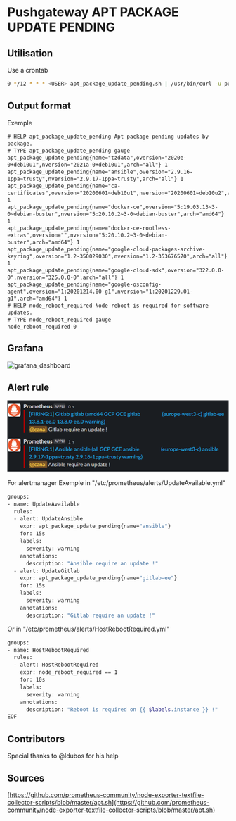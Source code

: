 # Pushgateway APT PACKAGE UPDATE PENDING
## Utilisation
Use a crontab
```sh
0 */12 * * * <USER> apt_package_update_pending.sh | /usr/bin/curl -u pushgateway:<PASSWORD> --data-binary @- https://<URL>/metrics/job/<JOB_NAME>/instance/<INSTANCE_NAME> >/dev/null 2>&1
```
## Output format
Exemple
```
# HELP apt_package_update_pending Apt package pending updates by package.
# TYPE apt_package_update_pending gauge
apt_package_update_pending{name="tzdata",oversion="2020e-0+deb10u1",nversion="2021a-0+deb10u1",arch="all"} 1
apt_package_update_pending{name="ansible",oversion="2.9.16-1ppa~trusty",nversion="2.9.17-1ppa~trusty",arch="all"} 1
apt_package_update_pending{name="ca-certificates",oversion="20200601~deb10u1",nversion="20200601~deb10u2",arch="all"} 1
apt_package_update_pending{name="docker-ce",oversion="5:19.03.13~3-0~debian-buster",nversion="5:20.10.2~3-0~debian-buster",arch="amd64"} 1
apt_package_update_pending{name="docker-ce-rootless-extras",oversion="",nversion="5:20.10.2~3-0~debian-buster",arch="amd64"} 1
apt_package_update_pending{name="google-cloud-packages-archive-keyring",oversion="1.2-350029030",nversion="1.2-353676570",arch="all"} 1
apt_package_update_pending{name="google-cloud-sdk",oversion="322.0.0-0",nversion="325.0.0-0",arch="all"} 1
apt_package_update_pending{name="google-osconfig-agent",oversion="1:20201214.00-g1",nversion="1:20201229.01-g1",arch="amd64"} 1
# HELP node_reboot_required Node reboot is required for software updates.
# TYPE node_reboot_required gauge
node_reboot_required 0

```

## Grafana
![grafana_dashboard](grafana_dashboard.png)
## Alert rule
![slack_notification_exemple](slack_notification_exemple.png)

For alertmanager
Exemple in "/etc/prometheus/alerts/UpdateAvailable.yml"
```sh
groups:
- name: UpdateAvailable
  rules:
  - alert: UpdateAnsible
    expr: apt_package_update_pending{name="ansible"}
    for: 15s
    labels:
      severity: warning
    annotations:
      description: "Ansible require an update !"
  - alert: UpdateGitlab
    expr: apt_package_update_pending{name="gitlab-ee"}
    for: 15s
    labels:
      severity: warning
    annotations:
      description: "Gitlab require an update !"
```
Or in "/etc/prometheus/alerts/HostRebootRequired.yml"
```sh
groups:
- name: HostRebootRequired
  rules:
  - alert: HostRebootRequired
    expr: node_reboot_required == 1
    for: 10s
    labels:
      severity: warning
    annotations:
      description: "Reboot is required on {{ $labels.instance }} !"
EOF
```

## Contributors
Special thanks to @ldubos for his help
## Sources
[https://github.com/prometheus-community/node-exporter-textfile-collector-scripts/blob/master/apt.sh](https://github.com/prometheus-community/node-exporter-textfile-collector-scripts/blob/master/apt.sh)
